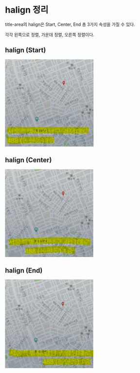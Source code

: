 # halign 정리

title-area의 halign은 Start, Center, End 총 3가지 속성을 가질 수 있다.

각각 왼쪽으로 정렬, 가운데 정렬, 오른쪽 정렬이다.



## halign (Start)

![Start](./asset/halign/Start.png)



## halign (Center)

![Center](./asset/halign/Center.png)

## halign (End)

![End](./asset/halign/End.png)